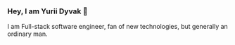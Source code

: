 ### Hey, I am Yurii Dyvak 👋

I am Full-stack software engineer, fan of new technologies, but generally an ordinary man. 
